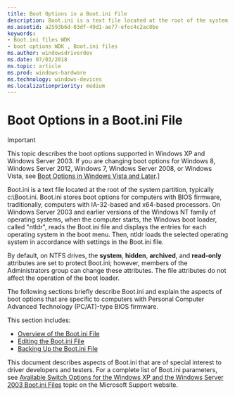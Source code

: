 ```yaml
---
title: Boot Options in a Boot.ini File
description: Boot.ini is a text file located at the root of the system partition, typically c:\Boot.ini. Boot.ini stores boot options for computers with BIOS firmware, traditionally, computers with x86 and x64-based processors.
ms.assetid: a2593b6d-03df-49d1-ae77-efec4c2ac8be
keywords:
- Boot.ini files WDK
- boot options WDK , Boot.ini files
ms.author: windowsdriverdev
ms.date: 07/03/2018
ms.topic: article
ms.prod: windows-hardware
ms.technology: windows-devices
ms.localizationpriority: medium
---
```


# Boot Options in a Boot.ini File

> [!IMPORTANT] 
> This topic describes the boot options supported in Windows XP and Windows Server 2003. If you are changing boot options for Windows 8, Windows Server 2012, Windows 7, Windows Server 2008, or Windows Vista, see [Boot Options in Windows Vista and Later](boot-options-in-windows-vista-and-later.md).\]

Boot.ini is a text file located at the root of the system partition, typically c:\\Boot.ini. Boot.ini stores boot options for computers with BIOS firmware, traditionally, computers with IA-32-based and x64-based processors. On Windows Server 2003 and earlier versions of the Windows NT family of operating systems, when the computer starts, the Windows boot loader, called "ntldr", reads the Boot.ini file and displays the entries for each operating system in the boot menu. Then, ntldr loads the selected operating system in accordance with settings in the Boot.ini file.

By default, on NTFS drives, the **system**, **hidden**, **archived**, and **read-only** attributes are set to protect Boot.ini; however, members of the Administrators group can change these attributes. The file attributes do not affect the operation of the boot loader.

The following sections briefly describe Boot.ini and explain the aspects of boot options that are specific to computers with Personal Computer Advanced Technology (PC/AT)-type BIOS firmware.

This section includes:

- [Overview of the Boot.ini File](overview-of-the-boot-ini-file.md)
- [Editing the Boot.ini File](editing-the-boot-ini-file.md)
- [Backing Up the Boot.ini File](backing-up-the-boot-ini-file.md)

This document describes aspects of Boot.ini that are of special interest to driver developers and testers. For a complete list of Boot.ini parameters, see [Available Switch Options for the Windows XP and the Windows Server 2003 Boot.ini Files](http://go.microsoft.com/fwlink/p/?linkid=137742) topic on the Microsoft Support website.
